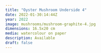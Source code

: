 ```yaml
---
title: "Oyster Mushroom Underside 4"
date: 2022-01-30:14:44Z
year: 2022
image: mushrooms/mushroom-graphite-4.jpg
dimensions: 16.5x20 cm
media: watercolour on paper
description: Available
draft: false
---
```


